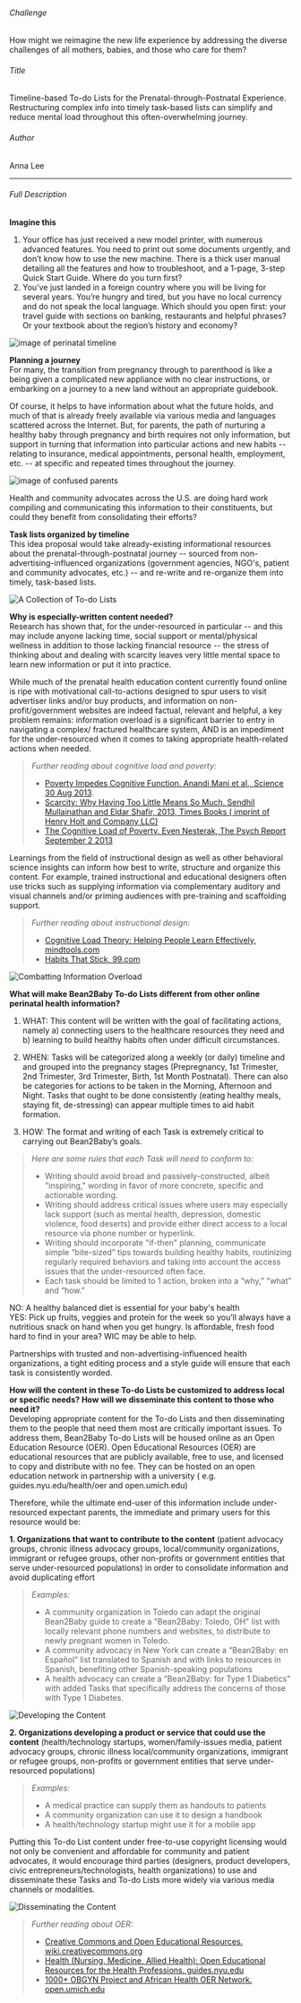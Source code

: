 ###### Challenge
How might we reimagine the new life experience by addressing the diverse challenges of all mothers, babies, and those who care for them?

###### Title 
Timeline-based To-do Lists for the Prenatal-through-Postnatal Experience.
Restructuring complex info into timely task-based lists can simplify and reduce mental load throughout this often-overwhelming journey.

###### Author 
Anna Lee 

--------------

###### Full Description

**Imagine this**  
1.	Your office has just received a new model printer, with numerous advanced features. You need to print out some documents urgently, and don’t know how to use the new machine. There is a thick user manual detailing all the features and how to troubleshoot, and a 1-page, 3-step Quick Start Guide. Where do you turn first?  
2.	You’ve just landed in a foreign country where you will be living for several years. You’re hungry and tired, but you have no local currency and do not speak the local language. Which should you open first: your travel guide with sections on banking, restaurants and helpful phrases? Or your textbook about the region’s history and economy?

![image of perinatal timeline](https://github.com/annamatic/OpenIDEO/blob/master/images/maternal-health-timeline.jpg  "Perinatal Timeline")

**Planning a journey**  
For many, the transition from pregnancy through to parenthood is like a being given a complicated new appliance with no clear instructions, or embarking on a journey to a new land without an appropriate guidebook.  

Of course, it helps to have information about what the future holds, and much of that is already freely available via various media and languages scattered across the Internet. But, for parents, the path of nurturing a healthy baby through pregnancy and birth requires not only information, but support in turning that information into particular actions and new habits -- relating to insurance, medical appointments, personal health, employment, etc. -- at specific and repeated times throughout the journey. 

![image of confused parents](https://github.com/annamatic/OpenIDEO/blob/master/images/maternal-health-1.jpg  "Confused Parents")

Health and community advocates across the U.S. are doing hard work compiling and communicating this information to their constituents, but could they benefit from consolidating their efforts?

**Task lists organized by timeline**  
This idea proposal would take already-existing informational resources about the prenatal-through-postnatal journey -- sourced from non-advertising-influenced organizations (government agencies, NGO's, patient and community advocates, etc.)  -- and re-write and re-organize them into timely, task-based lists. 

![A Collection of To-do Lists](https://github.com/annamatic/OpenIDEO/blob/master/images/maternal-health-2.jpg  "A Collection of To-do Lists")

**Why is especially-written content needed?**  
Research has shown that, for the under-resourced in particular -- and this may include anyone lacking time, social support or mental/physical wellness in addition to those lacking financial resource -- the stress of thinking about and dealing with scarcity leaves very little mental space to learn new information or put it into practice. 

While much of the prenatal health education content currently found online is ripe with motivational call-to-actions designed to spur users to visit advertiser links and/or buy products, and information on non-profit/government websites are indeed factual, relevant and helpful, a key problem remains: information overload is a significant barrier to entry in navigating a complex/ fractured healthcare system, AND is an impediment for the under-resourced when it comes to taking appropriate health-related actions when needed. 

> *Further reading about cognitive load and poverty:*  
> - [Poverty Impedes Cognitive Function. Anandi Mani et al., Science  30 Aug 2013](http://science.sciencemag.org/content/341/6149/976).  
> - [Scarcity: Why Having Too Little Means So Much. Sendhil Mullainathan and Eldar Shafir, 2013, Times Books ( imprint of Henry Holt and Company LLC)](http://thepsychreport.com/essays-discussion/scarcity-excerpt-mullainathan-shafir/)  
> - [The Cognitive Load of Poverty. Even Nesterak, The Psych Report September 2 2013](http://thepsychreport.com/research-application/featured-research/the-cognitive-burden-of-poverty/)  

Learnings from the field of instructional design as well as other behavioral science insights can inform how best to write, structure and organize this content. For example, trained instructional and educational designers often use tricks such as supplying information via complementary auditory and visual channels and/or priming audiences with pre-training and scaffolding support. 

> *Further reading about instructional design:*
> - [Cognitive Load Theory: Helping People Learn Effectively, mindtools.com](https://www.mindtools.com/pages/article/cognitive-load-theory.htm)  
> - [Habits That Stick, 99.com](http://99u.com/articles/17123/5-scientific-ways-to-build-habits-that-stick)  

![Combatting Information Overload](https://github.com/annamatic/OpenIDEO/blob/master/images/maternal-health-5.jpg  "Improved Perinatal Timeline")

**What will make Bean2Baby To-do Lists different from other online perinatal health information?**  
1. WHAT: This content will be written with the goal of facilitating actions, namely a) connecting users to the healthcare resources they need and b) learning to build healthy habits often under difficult circumstances.

2. WHEN: Tasks will be categorized along a weekly (or daily) timeline and and grouped into the pregnancy stages (Prepregnancy, 1st Trimester, 2nd Trimester, 3rd Trimester, Birth, 1st Month Postnatal). There can also be categories for actions to be taken in the Morning, Afternoon and Night. Tasks that ought to be done consistently (eating healthy meals, staying fit, de-stressing) can appear multiple times to aid habit formation.

3. HOW: The format and writing of each Task is extremely critical to carrying out Bean2Baby’s goals.  

> *Here are some rules that each Task will need to conform to:*
> - Writing should avoid broad and passively-constructed, albeit "inspiring," wording in favor of more concrete, specific and actionable wording.
> - Writing should address critical issues where users may especially lack support (such as mental health, depression, domestic violence, food deserts) and provide either direct access to a local resource via phone number or hyperlink.
> - Writing should incorporate "if-then" planning, communicate simple “bite-sized” tips towards building healthy habits, routinizing regularly required behaviors and taking into account the access issues that the under-resourced often face.
> - Each task should be limited to 1 action, broken into a “why,” “what” and “how.”

NO: A healthy balanced diet is essential for your baby's health  
YES: Pick up fruits, veggies and protein for the week so you’ll always have a nutritious snack on hand when you get hungry. Is affordable, fresh food hard to find in your area? WIC may be able to help.

Partnerships with trusted and non-advertising-influenced health organizations, a tight editing process and a style guide will ensure that each task is consistently worded.

**How will the content in these To-do Lists be customized to address local or specific needs? How will we disseminate this content to those who need it?**  
Developing appropriate content for the To-do Lists and then disseminating them to the people that need them most are critically important issues. To address them, Bean2Baby To-do Lists will be housed online as an Open Education Resource (OER). Open Educational Resources (OER) are educational resources that are publicly available, free to use, and licensed to copy and distribute with no fee. They can be hosted on an open education network in partnership with a university ( e.g. guides.nyu.edu/health/oer and open.umich.edu) 

Therefore, while the ultimate end-user of this information include under-resourced expectant parents, the immediate and primary users for this resource would be:

**1. Organizations that want to contribute to the content** (patient advocacy groups, chronic illness advocacy groups, local/community organizations, immigrant or refugee groups, other non-profits or government entities that serve under-resourced populations) in order to consolidate information and avoid duplicating effort

> *Examples:*  
> - A community organization in Toledo can adapt the original Bean2Baby guide to create a "Bean2Baby: Toledo, OH" list with locally relevant phone numbers and websites, to distribute to newly pregnant women in Toledo.  
> - A community advocacy in New York can create a “Bean2Baby: en Español” list translated to Spanish and with links to resources in Spanish, benefiting other Spanish-speaking populations  
> - A health advocacy can create a “Bean2Baby: for Type 1 Diabetics” with added Tasks that specifically address the concerns of those with Type 1 Diabetes.  

![Developing the Content](https://github.com/annamatic/OpenIDEO/blob/master/images/maternal-health-3.jpg  "Developing the Content")

**2. Organizations developing a product or service that could use the content** (health/technology startups, women/family-issues media, patient advocacy groups, chronic illness local/community organizations, immigrant or refugee groups, non-profits or government entities that serve under-resourced populations)

> *Examples:*
> - A medical practice can supply them as handouts to patients  
> - A community organization can use it to design a handbook  
> - A health/technology startup might use it for a mobile app  

Putting this To-do List content under free-to-use copyright licensing would not only be convenient and affordable for community and patient advocates, it would encourage third parties (designers, product developers, civic entrepreneurs/technologists, health organizations) to use and disseminate these Tasks and To-do Lists more widely via various media channels or modalities.

![Disseminating the Content](https://github.com/annamatic/OpenIDEO/blob/master/images/maternal-health-4.jpg  "Disseminating the Content")

> *Further reading about OER:*
> - [Creative Commons and Open Educational Resources. wiki.creativecommons.org](#)
> - [Health (Nursing, Medicine, Allied Health): Open Educational Resources for the Health Professions. guides.nyu.edu](#)
> - [1000+ OBGYN Project and African Health OER Network. open.umich.edu](https://open.umich.edu/find/open-educational-resources/global-health-resources)  


